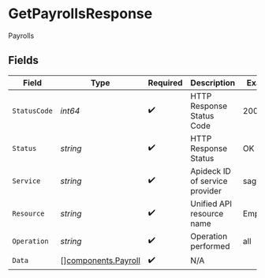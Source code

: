 # GetPayrollsResponse

Payrolls


## Fields

| Field                                                      | Type                                                       | Required                                                   | Description                                                | Example                                                    |
| ---------------------------------------------------------- | ---------------------------------------------------------- | ---------------------------------------------------------- | ---------------------------------------------------------- | ---------------------------------------------------------- |
| `StatusCode`                                               | *int64*                                                    | :heavy_check_mark:                                         | HTTP Response Status Code                                  | 200                                                        |
| `Status`                                                   | *string*                                                   | :heavy_check_mark:                                         | HTTP Response Status                                       | OK                                                         |
| `Service`                                                  | *string*                                                   | :heavy_check_mark:                                         | Apideck ID of service provider                             | sage-hr                                                    |
| `Resource`                                                 | *string*                                                   | :heavy_check_mark:                                         | Unified API resource name                                  | Employees                                                  |
| `Operation`                                                | *string*                                                   | :heavy_check_mark:                                         | Operation performed                                        | all                                                        |
| `Data`                                                     | [][components.Payroll](../../models/components/payroll.md) | :heavy_check_mark:                                         | N/A                                                        |                                                            |